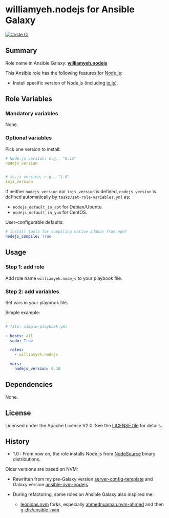 
williamyeh.nodejs for Ansible Galaxy
============

[![Circle CI](https://circleci.com/gh/William-Yeh/ansible-nodejs.svg?style=shield)](https://circleci.com/gh/William-Yeh/ansible-nodejs)


## Summary

Role name in Ansible Galaxy: **[williamyeh.nodejs](https://galaxy.ansible.com/list#/roles/3669)**

This Ansible role has the following features for [Node.js](http://nodejs.org/):

 - Install specific version of Node.js (including [io.js](https://iojs.org/)).




## Role Variables

### Mandatory variables

None.



### Optional variables

Pick one version to install:

```yaml
# Node.js version; e.g., "0.12"
nodejs_version


# io.js version; e.g., "1.8"
iojs_version
```

If neither `nodejs_version` nor `iojs_version` is defined, `nodejs_version` is defined automatically by `tasks/set-role-variables.yml` as:

  - `nodejs_default_in_apt` for Debian/Ubuntu.
  - `nodejs_default_in_yum` for CentOS.


User-configurable defaults:

```yaml
# install tools for compiling native addons from npm?
nodejs_compile: True
```


## Usage


### Step 1: add role

Add role name `williamyeh.nodejs` to your playbook file.


### Step 2: add variables

Set vars in your playbook file.

Simple example:

```yaml
---
# file: simple-playbook.yml

- hosts: all
  sudo: True

  roles:
    - williamyeh.nodejs

  vars:
    nodejs_version: 0.10
```


## Dependencies

None.


## License

Licensed under the Apache License V2.0. See the [LICENSE file](LICENSE) for details.


## History

- 1.0 : From now on, the role installs Node.js from [NodeSource](https://github.com/nodesource/distributions) binary distributions.



Older versions are based on NVM:

- Rewritten from my pre-Galaxy version [server-config-template](https://github.com/William-Yeh/server-config-template) and Galaxy version [ansible-nvm-nodejs](https://github.com/William-Yeh/ansible-nvm-nodejs).

- During refactoring, some roles on Ansible Galaxy also inspired me:

  - [leonidas.nvm](https://galaxy.ansible.com/list#/roles/694) forks, especially [ahmednuaman.nvm-ahmed](https://galaxy.ansible.com/list#/roles/2298) and then [g-div/ansible-nvm](https://github.com/g-div/ansible-nvm)



